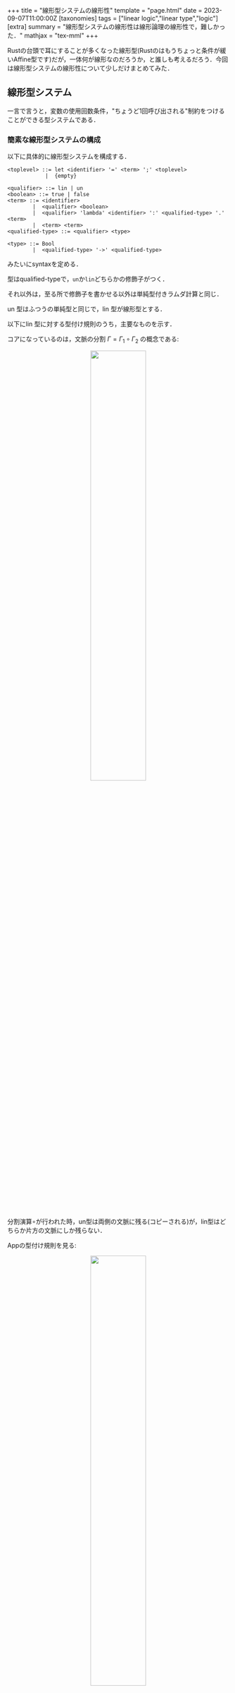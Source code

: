 +++
title = "線形型システムの線形性"
template = "page.html"
date = 2023-09-07T11:00:00Z
[taxonomies]
tags = ["linear logic","linear type","logic"]
[extra]
summary = "線形型システムの線形性は線形論理の線形性で，難しかった．"
mathjax = "tex-mml"
+++



Rustの台頭で耳にすることが多くなった線形型(Rustのはもうちょっと条件が緩いAffine型です)だが，一体何が線形なのだろうか，と誰しも考えるだろう．今回は線形型システムの線形性について少しだけまとめてみた．


## 線形型システム

一言で言うと，変数の使用回数条件，"ちょうど1回呼び出される"制約をつけることができる型システムである．

### 簡素な線形型システムの構成

以下に具体的に線形型システムを構成する．

```
<toplevel> ::= let <identifier> '=' <term> ';' <toplevel>
            |  {empty}

<qualifier> ::= lin | un
<boolean> ::= true | false
<term> ::= <identifier>
        |  <qualifier> <boolean>
        |  <qualifier> 'lambda' <identifier> ':' <qualified-type> '.' <term>
        |  <term> <term>
<qualified-type> ::= <qualifier> <type>

<type> ::= Bool
        |  <qualified-type> '->' <qualified-type>
```

みたいにsyntaxを定める．

型はqualified-typeで，`un`か`lin`どちらかの修飾子がつく．

それ以外は，至る所で修飾子を書かせる以外は単純型付きラムダ計算と同じ．

un 型はふつうの単純型と同じで，lin 型が線形型とする．

以下にlin 型に対する型付け規則のうち，主要なものを示す．

コアになっているのは，文脈の分割 $\Gamma = \Gamma_1 \circ \Gamma_2$ の概念である:

<div style="text-align: center">
    <img src="https://pbs.twimg.com/media/GA3sYfzbEAAsqTk?format=jpg&name=medium" width='50%'>
</div>

分割演算$\circ$が行われた時，un型は両側の文脈に残る(コピーされる)が，lin型はどちらか片方の文脈にしか残らない．

Appの型付け規則を見る:

<div style="text-align: center">
    <img src="https://pbs.twimg.com/media/GA3wjJRb0AEG7Uq?format=jpg&name=medium" width='50%'>
</div>

ここで，qはqualifier(lin | un)である．

関数適用の際，un型は分割の影響なく(単純型のように)型付けが進むが，lin型は，(M-Lin)により，型付けが"消費"される．

以上のように，lin 型は，一回だけ使用できる型である．

#### 例：恒等関数

```
let id = lin lambda x:lin bool.x;

let main = id (lin true);
```

と書くと，`id`は，`lin (lin bool -> lin bool)`型の関数で，`lin bool`型の引数をそのまま返す．(ただの恒等関数)

mainでは，idを呼び出している．

このとき，同文脈上(同ファイル内)でもう一度idを呼ぶと型エラーになるし，一度も呼ばなくても型エラーになる．


## 線形型と線形論理

このように，変数の使用回数条件を付与できる型システムだが，この機能は，線形論理を基にしている．

### 線形論理

線形論理とは，ひとことで言うと"resource sensitive"な論理体系である．ここでのresourceとは論理式の数という，古典論理ではまず気にすることがなかった概念である．

具体例を交えて紹介する．

次のような命題をもとに，"かつ"と"ならば"について再考する．

**命題A** ．
100 円持っている．

**命題B** ．
コーラ (100 円) が買える．

**命題C** ．
水 (60 円) が買える．


このとき，A ならば B，や，A ならば C，が自明に成立する．

AならばBかつCはどうだろう．

古典論理なら，A$\to$B$\wedge$Cは成り立つが，日本語の意味を考えると，100円だけ持っていてもコーラと水両方を買うことはできない．

このような着眼点から，自然言語で"かつ"と記述しても，その意味は以下のような2種類に分割することができると考えられる：

* コーラと水どちらも買う"かつ": $\otimes$

  * A ならば B $\otimes$ C は成り立たない．

* コーラと水どちらかしか買わない"かつ" : &

  * A ならば B & C は成り立つ．

資源管理というから，これらの"かつ"を説明する．B & Cは，(どちらでも良いが)BとCどちらか一方を選択する．一方で，B$\otimes$Cは，BとCどちらも両方とってくることを表す．1アクションでいくつ取ってくるかの違いがある．

この時，命題は資源で，前件の資源を使って後件を実行すると考えると，後件で消費する数だけ前件に命題を書くと，論理式を成立させることができると言える．

また，"ならば"についても再考する必要がある．命題論理の$\to$には，前件の資源を消費するというニュアンスがないため，専用の含意，$\multimap$を導入する必要がある．

今までの議論は，以下の論理式で示される:

* A $\multimap$ (B & C) (成り立つ)
* A $\multimap$ (B & C) (成り立たない)
* (A $\otimes$ A) $\multimap$ (B $\otimes$ C) (成り立つ)

#### 詳細

以下に，線形論理の推論規則を示す．

<div style="text-align: center">
    <img src="https://pbs.twimg.com/media/GAzShXva4AAn0Kt?format=jpg&name=4096x4096" width='70%'>
</div>

$\oplus$，<div class="rotate">&</div>はそれぞれ&，$\otimes$の双対，つまりorにあたるものである．

contraction，weakeningが，演算子'!'，'?'の上でのみ定義されている．contractio，weakeningは，論理式の任意個コピーを可能にしている．つまり，デフォルトでは線形論理式はresource sensitiveで，これらの演算子をつけた時のみ資源の消費を考慮しなくてもよくなる．
これらの演算子は指数関数演算子と呼ばれていて，線形論理と古典論理を接続している．


## 線形論理の線形性

やっと本題に入る．線形型の線形性は線形論理の線形性である．なぜ線形論理は線形論理と呼ばれるのか．

その答えは，線形論理の誕生まで遡る．

### 線形性の発見，超大雑把な概要

(各種定義は，元気があったらまとめます．)

線形論理は，1987年にGirardというおじさんが発見し，発表した．

Girardは当時，直観主義論理の分析を行っていた．その過程で，論理演算子が2種類に分解できることを発見した．これが，線形論理の大元である．

また，Girardは，発見した論理体系における手続きを，coherent space(単なる無向グラフ)上でモデル化し，分析した．Scottの領域理論では，型は位相空間で，関数は位相空間上の連続写像だった．一方で，Girardは，型をcoherent space，関数をcoherent space上のstable な写像だと定義した．coherent spaceを持ち出した理由は，色んなものを色んなもののクリークとして説明したかったからだと勝手に解釈している．

そして，**線形論理の特徴である，単一呼び出し性を持つ手続きをcoherent space上の写像として定義すると，その写像が線形性(のような特性)を持つことを発見した．**

これが，線形論理の線形性の所以である．変数の呼び出し回数制限として現れている，単一呼び出し性が，線形性に対応している．

#### もう少し詳しく

WIP.

詳しい定義は[https://www.kurims.kyoto-u.ac.jp/~terui/birth.pdf](https://www.kurims.kyoto-u.ac.jp/~terui/birth.pdf)をみてください．

[https://ziphil.com/diary/mathematics/71.html](https://ziphil.com/diary/mathematics/71.html)も参考になります．

# まとめ

線形型システムの線形性は線形論理の線形性で，単一呼び出し性を線形性と呼んでいるが，詳細は領域理論の話になって難しい．
